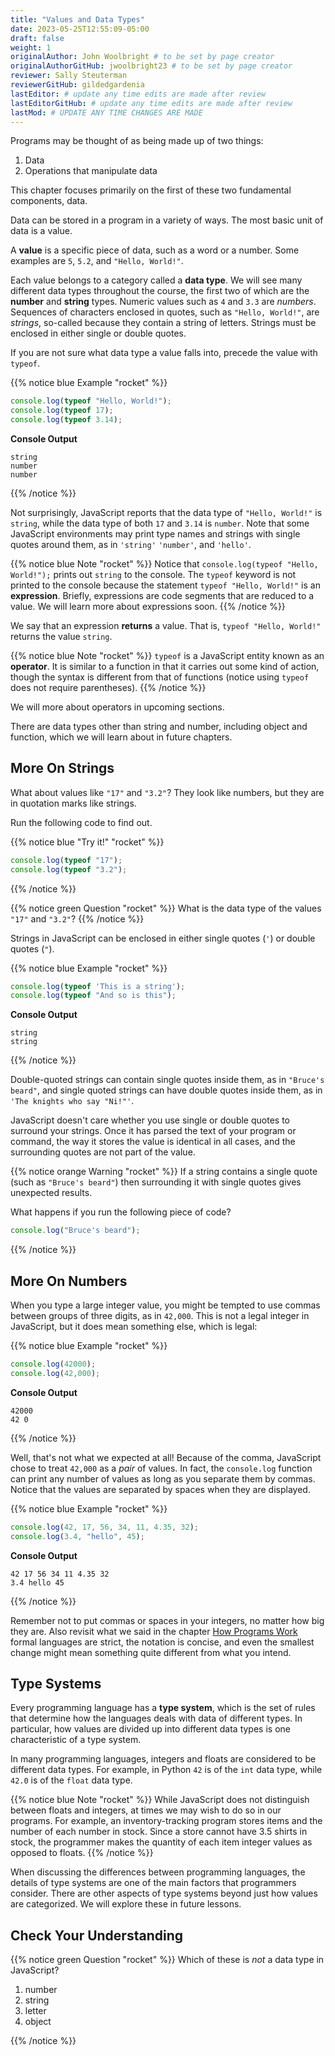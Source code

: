 ```yaml
---
title: "Values and Data Types"
date: 2023-05-25T12:55:09-05:00
draft: false
weight: 1
originalAuthor: John Woolbright # to be set by page creator
originalAuthorGitHub: jwoolbright23 # to be set by page creator
reviewer: Sally Steuterman 
reviewerGitHub: gildedgardenia 
lastEditor: # update any time edits are made after review
lastEditorGitHub: # update any time edits are made after review
lastMod: # UPDATE ANY TIME CHANGES ARE MADE
---
```


Programs may be thought of as being made up of two things:

1. Data
1. Operations that manipulate data

This chapter focuses primarily on the first of these two fundamental components, data. 

Data can be stored in a program in a variety of ways. The most basic unit of data is a value.

A **value** is a specific piece of data, such as a word or a number. Some examples are `5`, `5.2`, and `"Hello, World!"`.

Each value belongs to a category called a **data type**. We will see many
different data types throughout the course, the first two of which are the
**number** and **string** types. Numeric values such as `4` and `3.3` are
*numbers*. Sequences of characters enclosed in quotes, such as
`"Hello, World!"`, are *strings*, so-called because they contain a string of
letters. Strings must be enclosed in either single or double quotes. 

If you are not sure what data type a value falls into, precede the value with `typeof`.

{{% notice blue Example "rocket" %}}
```javascript
console.log(typeof "Hello, World!");
console.log(typeof 17);
console.log(typeof 3.14);
```

**Console Output**

```console
string
number
number
```
{{% /notice %}}

Not surprisingly, JavaScript reports that the data type of `"Hello, World!"` is `string`, while the data type of both `17` and `3.14` is `number`. Note that some JavaScript environments may print type names and strings with single quotes around them, as in `'string'` `'number'`, and `'hello'`.

{{% notice blue Note "rocket" %}}
Notice that `console.log(typeof "Hello, World!");` prints out `string` to the console. The `typeof` keyword is not printed to the console because the statement `typeof "Hello, World!"` is an **expression**. Briefly, expressions are code segments that are reduced to a value. We will learn more about expressions soon.
{{% /notice %}}

We say that an expression **returns** a value. That is, `typeof "Hello, World!"` returns the value `string`.

{{% notice blue Note "rocket" %}}
`typeof` is a JavaScript entity known as an **operator**. It is similar to a function in that it carries out some kind of action, though the syntax is different from that of functions (notice using `typeof` does not require parentheses).
{{% /notice %}}

We will more about operators in upcoming sections.

There are data types other than string and number, including object and function, which we will learn about in future chapters.

## More On Strings

What about values like `"17"` and `"3.2"`? They look like numbers, but they are in quotation marks like strings.

Run the following code to find out.

{{% notice blue "Try it!" "rocket" %}}
```javascript
console.log(typeof "17");
console.log(typeof "3.2");
```
{{% /notice %}}

{{% notice green Question "rocket" %}}
What is the data type of the values `"17"` and `"3.2"`?
{{% /notice %}}

Strings in JavaScript can be enclosed in either single quotes (`'`) or double quotes (`"`).

{{% notice blue Example "rocket" %}}
```javascript
console.log(typeof 'This is a string');
console.log(typeof "And so is this");
```

**Console Output**

```console
string
string
```
{{% /notice %}}

Double-quoted strings can contain single quotes inside them, as in `"Bruce's beard"`, and single quoted strings can have double quotes inside them, as in `'The knights who say "Ni!"'`.

JavaScript doesn't care whether you use single or double quotes to surround your strings. Once it has parsed the text of your program or command, the way it stores the value is identical in all cases, and the surrounding quotes are not part of the value.

{{% notice orange Warning "rocket" %}}
If a string contains a single quote (such as `"Bruce's beard"`) then surrounding it with single quotes gives unexpected results. 

What happens if you run the following piece of code? 

```javascript
console.log("Bruce's beard");
```
{{% /notice %}}

## More On Numbers

When you type a large integer value, you might be tempted to use commas between groups of three digits, as in `42,000`. This is not a legal integer in JavaScript, but it does mean something else, which is legal:

{{% notice blue Example "rocket" %}}
```javascript
console.log(42000);
console.log(42,000);
```

**Console Output**

```console
42000
42 0
```
{{% /notice %}}

Well, that's not what we expected at all! Because of the comma, JavaScript chose to treat `42,000` as a *pair* of values. In fact, the `console.log` function can print any number of values as long as you separate them by commas. Notice that the values are separated by spaces when they are displayed.

{{% notice blue Example "rocket" %}}
```javascript
console.log(42, 17, 56, 34, 11, 4.35, 32);
console.log(3.4, "hello", 45);
```

**Console Output**

```console
42 17 56 34 11 4.35 32
3.4 hello 45
```
{{% /notice %}}

<!-- TODO: Update the below link when the How Programs Work chapter is added -->
Remember not to put commas or spaces in your integers, no matter how big they are. Also revisit what we said in the chapter [How Programs Work]() formal languages are strict, the notation is concise, and even the smallest change might mean something quite different from what you intend.

## Type Systems

Every programming language has a **type system**, which is the set of rules that determine how the languages deals with data of different types. In particular, how values are divided up into different data types is one characteristic of a type system.

In many programming languages, integers and floats are considered to be different data types. For example, in Python `42` is of the `int` data type, while `42.0` is of the `float` data type.

{{% notice blue Note "rocket" %}}
While JavaScript does not distinguish between floats and integers, at times we may wish to do so in our programs. For example, an inventory-tracking program stores items and the number of each number in stock. Since a store cannot have 3.5 shirts in stock, the programmer makes the quantity of each item integer values as opposed to floats.
{{% /notice %}}

When discussing the differences between programming languages, the details of type systems are one of the main factors that programmers consider. There are other aspects of type systems beyond just how values are categorized. We will explore these in future lessons.

## Check Your Understanding

{{% notice green Question "rocket" %}}
Which of these is *not* a data type in JavaScript?

1. number
1. string
1. letter
1. object

<!-- solution: letter -->
{{% /notice %}}